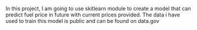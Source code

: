 In this project, I am going to use skitlearn module to create a model that can predict fuel price in future with current prices provided.
The data i have used to train this model is public and can be found on data.gov
